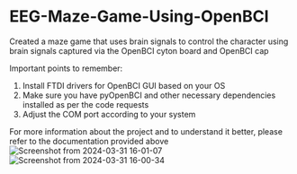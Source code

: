 # EEG-Maze-Game-Using-OpenBCI

Created a maze game that uses brain signals to control the character using brain signals captured via the OpenBCI cyton board and OpenBCI cap 

Important points to remember:
1) Install FTDI drivers for OpenBCI GUI based on your OS
2) Make sure you have pyOpenBCI and other necessary dependencies installed as per the code requests
3) Adjust the COM port according to your system

For more information about the project and to understand it better, please refer to the documentation provided above
![Screenshot from 2024-03-31 16-01-07](https://github.com/Vansh-Santdasani/EEG-Maze-Game-Using-OpenBCI/assets/156500918/120792c8-9472-472b-a3ba-82e01396c0d0)
![Screenshot from 2024-03-31 16-00-34](https://github.com/Vansh-Santdasani/EEG-Maze-Game-Using-OpenBCI/assets/156500918/3323d481-fdf1-4fa7-92ec-d6df0392b42c)
